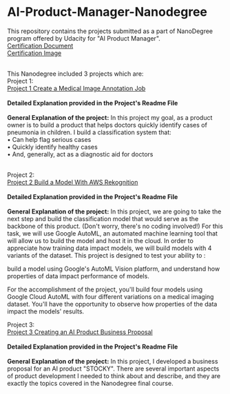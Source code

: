 # AI-Product-Manager-Nanodegree
This repository contains the projects submitted as a part of NanoDegree program offered by Udacity for "AI Product Manager". </br>
[Certification Document](https://github.com/xaseelx/ai-product-manager-nanodegree/raw/main/AI%20Product%20Manager%20Certificate.pdf) </br>
[Certification Image](https://github.com/xaseelx/ai-product-manager-nanodegree/raw/main/AI%20Product%20Manager%20Certificate.png?raw=true)
</br></br>


This Nanodegree included 3 projects which are:
</br>
Project 1: </br>
[Project 1 Create a Medical Image Annotation Job](https://github.com/xAseelx/AI-Product-Manager-Nanodegree/tree/Project-1-Create-a-Medical-Image-Annotation-Job) </br></br>
**Detailed Explanation provided in the Project's Readme File** </br></br>
**General Explanation of the project:**
In this project my goal, as a product owner is to build a product that helps doctors quickly identify cases of pneumonia in children. I build a classification system that:
</br>
• Can help flag serious cases
</br>
• Quickly identify healthy cases
</br>
• And, generally, act as a diagnostic aid for doctors
</br></br>


Project 2:</br>
[Project 2 Build a Model With AWS Rekognition](https://github.com/xAseelx/AI-Product-Manager-Nanodegree/tree/Project-2-Build-a-Model-With-AWS-Rekognition)</br></br>
**Detailed Explanation provided in the Project's Readme File** </br></br>
**General Explanation of the project:**
In this project, we are going to take the next step and build the classification model that would serve as the backbone of this product. (Don't worry, there's no coding involved!) For this task, we will use Google AutoML, an automated machine learning tool that will allow us to build the model and host it in the cloud. In order to appreciate how training data impact models, we will build models with 4 variants of the dataset. This project is designed to test your ability to :

  build a model using Google's AutoML Vision platform, and
    understand how properties of data impact performance of models.

For the accomplishment of the project, you'll build four models using Google Cloud AutoML with four different variations on a medical imaging dataset. You'll have the opportunity to observe how properties of the data impact the models' results.


Project 3:</br>
[Project 3 Creating an AI Product Business Proposal](https://github.com/xAseelx/AI-Product-Manager-Nanodegree/tree/Project-3-Creating-an-AI-Product-Business-Proposal)</br></br>
**Detailed Explanation provided in the Project's Readme File** </br></br>
**General Explanation of the project:**
In this project, I developed a business proposal for an AI product "STOCKY". There are several important aspects of product development I needed to think about and describe, and they are exactly the topics covered in the Nanodegree final course. 
